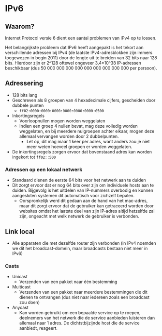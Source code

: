 # IPv6
## Waarom?
Internet Protocol versie 6 dient een aantal problemen van IPv4 op te lossen.

Het belangrijkste probleem dat IPv6 heeft aangepakt is het tekort aan verschillende adressen bij IPv4 (de laatste IPv4-adresblokken zijn immers toegewezen in begin 2011) door de lengte uit te breiden van 32 bits naar 128 bits. Hierdoor zijn er 2^128 oftewel ongeveer 3,4*10^38 IP-adressen beschikbaar (dus 50 000 000 000 000 000 000 000 000 000 per persoon).

## Adressering
- 128 bits lang
- Geschreven als 8 groepen van 4 hexadecimale cijfers, gescheiden door dubbele punten
  - `ff02:0000:0000:0000:0000:0000:0000:0500`
- Inkortingsregels
  - Voorloopnullen mogen worden weggelaten
  - Indien een groep 4 nullen bevat, mag deze volledig worden weggelaten, en bij meerdere nulgroepen achter elkaar, mogen deze allemaal vervangen worden door 2 dubbelpunten.
    - Let op, dit mag maar 1 keer per adres, want anders zou je niet meer weten hoeveel groepen er worden weggelaten.
- De inkortingsregels zorgen ervoor dat bovenstaand adres kan worden ingekort tot `ff02::500`

### Adressen op een lokaal netwerk
- Standaard dienen de eerste 64 bits voor het netwerk aan te duiden
- Dit zorgt ervoor dat er nog 64 bits over zijn om individuele hosts aan te duiden. Bijgevolg is het uitdelen van IP-nummers overbodig en kunnen aangesloten systemen dit automatisch voor zichzelf bepalen.
  - Oorspronkelijk werd dit gedaan aan de hand van het mac-adres, maar dit zorgt ervoor dat de gebruiker kan getraceerd worden door websites omdat het laatste deel van zijn IP-adres altijd hetzelfde zal zijn, ongeacht met welk netwerk de gebruiker is verbonden.

## Link local
- Alle apparaten die met dezelfde router zijn verbonden (in IPv4 noemden we dit het broadcast-domein, maar broadcasts bestaan niet meer in IPv6)

### Casts
- Unicast
  - Verzenden van een pakket naar één bestemming
- Multicast
  - Verzenden van een pakket naar meerdere bestemmingen die dit dienen te ontvangen (dus niet naar iedereen zoals een broadcast zou doen)
- Anycast
  - Kan worden gebruikt om een bepaalde service op te roepen, deelnemers van het netwerk die de service aanbieden luisteren dan allemaal naar 1 adres. De dichtstbijzijnde host die de service aanbiedt, reageert.
